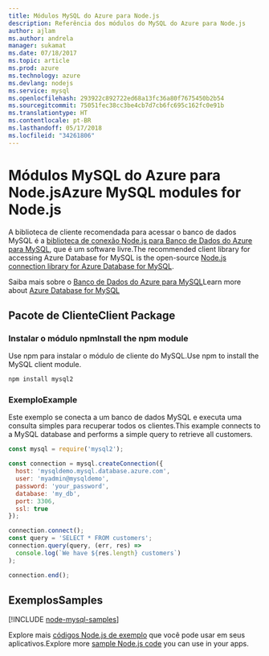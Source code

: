 ```yaml
---
title: Módulos MySQL do Azure para Node.js
description: Referência dos módulos do MySQL do Azure para Node.js
author: ajlam
ms.author: andrela
manager: sukamat
ms.date: 07/18/2017
ms.topic: article
ms.prod: azure
ms.technology: azure
ms.devlang: nodejs
ms.service: mysql
ms.openlocfilehash: 293922c892722ed68a13fc36a80f7675450b2b54
ms.sourcegitcommit: 75051fec38cc3be4cb7d7cb6fc695c162fc0e91b
ms.translationtype: HT
ms.contentlocale: pt-BR
ms.lasthandoff: 05/17/2018
ms.locfileid: "34261806"
---
```

# <a name="azure-mysql-modules-for-nodejs"></a><span data-ttu-id="b92df-103">Módulos MySQL do Azure para Node.js</span><span class="sxs-lookup"><span data-stu-id="b92df-103">Azure MySQL modules for Node.js</span></span>

<span data-ttu-id="b92df-104">A biblioteca de cliente recomendada para acessar o banco de dados MySQL é a [biblioteca de conexão Node.js para Banco de Dados do Azure para MySQL](https://github.com/sidorares/node-mysql2), que é um software livre.</span><span class="sxs-lookup"><span data-stu-id="b92df-104">The recommended client library for accessing Azure Database for MySQL is the open-source [Node.js connection library for Azure Database for MySQL](https://github.com/sidorares/node-mysql2).</span></span> 

<span data-ttu-id="b92df-105">Saiba mais sobre o [Banco de Dados do Azure para MySQL](https://docs.microsoft.com/azure/MySQL/)</span><span class="sxs-lookup"><span data-stu-id="b92df-105">Learn more about [Azure Database for MySQL](https://docs.microsoft.com/azure/MySQL/)</span></span>

## <a name="client-package"></a><span data-ttu-id="b92df-106">Pacote de Cliente</span><span class="sxs-lookup"><span data-stu-id="b92df-106">Client Package</span></span>

### <a name="install-the-npm-module"></a><span data-ttu-id="b92df-107">Instalar o módulo npm</span><span class="sxs-lookup"><span data-stu-id="b92df-107">Install the npm module</span></span>

<span data-ttu-id="b92df-108">Use npm para instalar o módulo de cliente do MySQL.</span><span class="sxs-lookup"><span data-stu-id="b92df-108">Use npm to install the MySQL client module.</span></span>

```bash
npm install mysql2
```   

### <a name="example"></a><span data-ttu-id="b92df-109">Exemplo</span><span class="sxs-lookup"><span data-stu-id="b92df-109">Example</span></span>

<span data-ttu-id="b92df-110">Este exemplo se conecta a um banco de dados MySQL e executa uma consulta simples para recuperar todos os clientes.</span><span class="sxs-lookup"><span data-stu-id="b92df-110">This example connects to a MySQL database and performs a simple query to retrieve all customers.</span></span>

```javascript
const mysql = require('mysql2');

const connection = mysql.createConnection({
  host: 'mysqldemo.mysql.database.azure.com',
  user: 'myadmin@mysqldemo',
  password: 'your_password',
  database: 'my_db',
  port: 3306,
  ssl: true
});

connection.connect();
const query = 'SELECT * FROM customers';
connection.query(query, (err, res) =>
  console.log(`We have ${res.length} customers`)
);

connection.end();
```

## <a name="samples"></a><span data-ttu-id="b92df-111">Exemplos</span><span class="sxs-lookup"><span data-stu-id="b92df-111">Samples</span></span>

[!INCLUDE [node-mysql-samples](../docs-ref-conceptual/includes/mysql-samples.md)]

<span data-ttu-id="b92df-112">Explore mais [códigos Node.js de exemplo](https://azure.microsoft.com/resources/samples/?platform=nodejs) que você pode usar em seus aplicativos.</span><span class="sxs-lookup"><span data-stu-id="b92df-112">Explore more [sample Node.js code](https://azure.microsoft.com/resources/samples/?platform=nodejs) you can use in your apps.</span></span>
